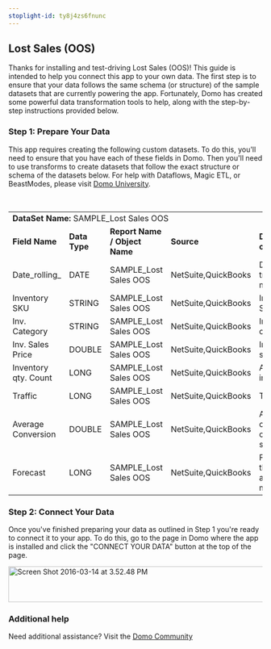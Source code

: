 ```yaml
---
stoplight-id: ty8j4zs6fnunc
---
```


<div class="col-md-12 content-panel">
                <h2>Lost Sales (OOS)</h2>
                <p></p><p>Thanks for installing and test-driving <span id="title">Lost Sales (OOS)</span>! This guide is intended to help you connect this app to your own data. The first step is to ensure that your data follows the same schema (or structure) of the sample datasets that are currently powering the app. Fortunately, Domo has created some powerful data transformation tools to help, along with the step-by-step instructions provided below.</p><div class="doc-row" id="Step%201:%20Identify%20Required%20Data%20Fields"><h3 class="doc-row-title">Step 1: Prepare Your Data</h3><div class="small-pad-bottom"><p>This app requires creating the following custom datasets. To do this, you'll need to ensure that you have each of these fields in Domo. Then you'll need to use transforms to create datasets that follow the exact structure or schema of the datasets below. For help with Dataflows, Magic ETL, or BeastModes, please visit <a href="https://university.domo.com/" target="_blank">Domo University</a>.</p></div>
                <br>
                <div id="custom-data-container"><table id="SAMPLE_Lost-Sales-OOS"><tbody><tr><td colspan="6"><strong>DataSet Name:</strong> <span class="value">SAMPLE_Lost Sales OOS</span></td></tr><!--tr>    <td colspan="6"></td></tr--><tr><td><strong>Field Name</strong></td><td><strong>Data Type</strong></td><td><strong>Report Name / Object Name</strong></td><td><strong>Source </strong></td><td colspan="2"><strong>Description of Field</strong></td></tr><tr><td>Date_rolling_</td><td>DATE</td><td>SAMPLE_Lost Sales OOS</td><td>NetSuite,QuickBooks</td><td colspan="2">Date of tracked metrics</td></tr><tr><td>Inventory SKU</td><td>STRING</td><td>SAMPLE_Lost Sales OOS</td><td>NetSuite,QuickBooks</td><td colspan="2">Inventory SKU's </td></tr><tr><td>Inv. Category</td><td>STRING</td><td>SAMPLE_Lost Sales OOS</td><td>NetSuite,QuickBooks</td><td colspan="2">Inventory in category</td></tr><tr><td>Inv. Sales Price</td><td>DOUBLE</td><td>SAMPLE_Lost Sales OOS</td><td>NetSuite,QuickBooks</td><td colspan="2">Inventory sales price</td></tr><tr><td>Inventory qty. Count</td><td>LONG</td><td>SAMPLE_Lost Sales OOS</td><td>NetSuite,QuickBooks</td><td colspan="2">Amount of inventory</td></tr><tr><td>Traffic</td><td>LONG</td><td>SAMPLE_Lost Sales OOS</td><td>NetSuite,QuickBooks</td><td colspan="2">Traffic</td></tr><tr><td>Average Conversion</td><td>DOUBLE</td><td>SAMPLE_Lost Sales OOS</td><td>NetSuite,QuickBooks</td><td colspan="2">Average conversion of inventory space</td></tr><tr><td>Forecast</td><td>LONG</td><td>SAMPLE_Lost Sales OOS</td><td>NetSuite,QuickBooks</td><td colspan="2">Forecast of the associated metrics</td></tr></tbody></table><div class="doc-row medium-pad-top">
                <h3 class="doc-row-title">Step 2: Connect Your Data</h3>
                <div class="small-pad-bottom">
                    <p>Once you've finished preparing your data as outlined in Step 1 you're ready to connect it to your app. To do this, go to the page in Domo where the app is installed and click the "CONNECT YOUR DATA" button at the top of the page.</p>
                    <p class="small-pad">
                    <img class="alignnone size-full wp-image-1207" src="https://s3.amazonaws.com/development.domo.com/wp-content/uploads/2016/03/14155707/Screen-Shot-2016-03-14-at-3.52.48-PM1.png" alt="Screen Shot 2016-03-14 at 3.52.48 PM" width="1158" height="71">
                    </p>
                    <div id="ooyalaplayer-IyYTc1MjE61NwLdtrxXvZuhH-dSGbWnR" class="ooyalaplayer"></div>
                    <script>
                        OO.ready(function() {
                            OO.Player.create("ooyalaplayer-IyYTc1MjE61NwLdtrxXvZuhH-dSGbWnR", "IyYTc1MjE61NwLdtrxXvZuhH-dSGbWnR", {
                                height: 380
                            });
                        });
                    </script>
                </div>
                <h3 class="doc-row-title">Additional help</h3>
                <div class="small-pad-bottom">
                    <p>Need additional assistance? Visit the <a href="https://dojo.domo.com">Domo Community</a></p>
                </div>
            </div></div></div><p></p>            </div>
